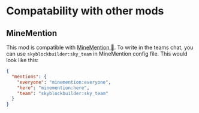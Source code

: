 # Compatability with other mods
## MineMention
This mod is compatible with [MineMention 🔗](https://modrinth.com/mod/minemention). To write in the 
teams chat, you can use `skyblockbuilder:sky_team` in MineMention config file. This would look like this:
```json
{
  "mentions": {
    "everyone": "minemention:everyone",
    "here": "minemention:here",
    "team": "skyblockbuilder:sky_team"
  }
}
```